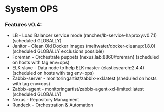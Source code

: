 # System OPS

### Features v0.4:

* LB - Load Balancer service mode (rancher/lb-service-haproxy:v0.7.1) (scheduled GLOBALLY)
* Janitor - Clean Old Docker images (meltwater/docker-cleanup:1.8.0) (scheduled GLOBALLY exclusions possible)
* Foreman - Orchestrate puppets (nexus.lab:8860/foreman) (scheduled on hosts with tag env=ops)
* ELK-slave - Data node to help ELK master (elasticsearch:2.4.4) (scheduled on hosts with tag env=ops)
* Zabbix-server - monitoringartist/zabbix-xxl:latest (sheduled on hosts with tag env=ops)
* Zabbix-agent - monitoringartist/zabbix-agent-xxl-limited:latest (scheduled GLOBALLY)
* Nexus - Repository Managment
* Rundeck - Orchestration & Automation
